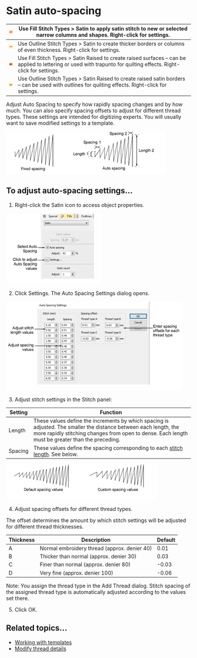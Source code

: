 # Satin auto-spacing

| ![SatinFill00037.png](assets/SatinFill00037.png)                   | Use Fill Stitch Types > Satin to apply satin stitch to new or selected narrow columns and shapes. Right-click for settings.                                        |
| ------------------------------------------------------------------ | ------------------------------------------------------------------------------------------------------------------------------------------------------------------ |
| ![SatinOutline00038.png](assets/SatinOutline00038.png)             | Use Outline Stitch Types > Satin to create thicker borders or columns of even thickness. Right-click for settings.                                                 |
| ![RaisedSatinFill00039.png](assets/RaisedSatinFill00039.png)       | Use Fill Stitch Types > Satin Raised to create raised surfaces – can be applied to lettering or used with trapunto for quilting effects. Right-click for settings. |
| ![RaisedSatinOutline00040.png](assets/RaisedSatinOutline00040.png) | Use Outline Stitch Types > Satin Raised to create raised satin borders – can be used with outlines for quilting effects. Right-click for settings.                 |

Adjust Auto Spacing to specify how rapidly spacing changes and by how much. You can also specify spacing offsets to adjust for different thread types. These settings are intended for digitizing experts. You will usually want to save modified settings to a template.

![stitches00041.png](assets/stitches00041.png)

## To adjust auto-spacing settings...

1. Right-click the Satin icon to access object properties.

![stitches00044.png](assets/stitches00044.png)

2. Click Settings. The Auto Spacing Settings dialog opens.

![AutoSpacingSettings.png](assets/AutoSpacingSettings.png)

3. Adjust stitch settings in the Stitch panel:

| Setting | Function                                                                                                                                                                                                              |
| ------- | --------------------------------------------------------------------------------------------------------------------------------------------------------------------------------------------------------------------- |
| Length  | These values define the increments by which spacing is adjusted. The smaller the distance between each length, the more rapidly stitching changes from open to dense. Each length must be greater than the preceding. |
| Spacing | These values define the spacing corresponding to each [stitch length](../../glossary/glossary). See below.                                                                                                            |

![stitches00049.png](assets/stitches00049.png)

4. Adjust spacing offsets for different thread types.

The offset determines the amount by which stitch settings will be adjusted for different thread thicknesses.

| Thickness | Description                                  | Default |
| --------- | -------------------------------------------- | ------- |
| A         | Normal embroidery thread (approx. denier 40) | 0.01    |
| B         | Thicker than normal (approx. denier 30)      | 0.03    |
| C         | Finer than normal (approx. denier 80)        | \-0.03  |
| D         | Very fine (approx. denier 100)               | \-0.06  |

Note: You assign the thread type in the Add Thread dialog. Stitch spacing of the assigned thread type is automatically adjusted according to the values set there.

5. Click OK.

## Related topics...

- [Working with templates](../properties/Working_with_templates)
- [Modify thread details](../../Basics/threads/Modify_thread_details)
